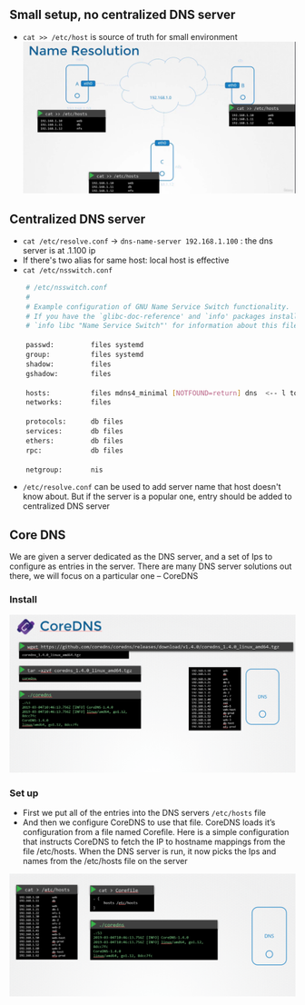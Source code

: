 

## Small setup, no centralized DNS server 
- `cat >> /etc/host` is source of truth for small environment
![](../../img/Pasted%20image%2020250520143641.png) 

## Centralized DNS server 

- `cat /etc/resolve.conf`  -> `dns-name-server 192.168.1.100` : the dns server is at .1.100 ip
- If there's two alias for same host: local host is effective
- `cat /etc/nsswitch.conf` 

```bash
	# /etc/nsswitch.conf
	#
	# Example configuration of GNU Name Service Switch functionality.
	# If you have the `glibc-doc-reference' and `info' packages installed, try:
	# `info libc "Name Service Switch"' for information about this file.
	
	passwd:         files systemd
	group:          files systemd
	shadow:         files
	gshadow:        files
	
	hosts:          files mdns4_minimal [NOTFOUND=return] dns  <-- l to r order
	networks:       files
	
	protocols:      db files
	services:       db files
	ethers:         db files
	rpc:            db files
	
	netgroup:       nis

```

- `/etc/resolve.conf` can be used to add server name that host doesn't know about. But if the server is a popular one, entry should be added to centralized DNS server

## Core DNS 
We are given a server dedicated as the DNS server, and a set of Ips to configure as entries in the server. There are many DNS server solutions out there, we will focus on a particular one – CoreDNS

### Install 

![](../../img/Pasted%20image%2020250521125153.png)

### Set up
- First we put all of the entries into the DNS servers `/etc/hosts` file
- And then we configure CoreDNS to use that file. CoreDNS loads it’s configuration from a file named Corefile. Here is a simple configuration that instructs CoreDNS to fetch the IP to hostname mappings from the file /etc/hosts. When the DNS server is run, it now picks the Ips and names from the /etc/hosts file on the server

![](../../img/Pasted%20image%2020250521125532.png)

